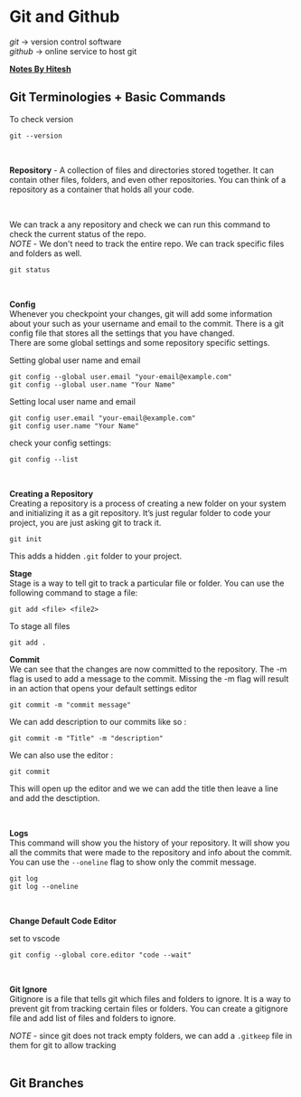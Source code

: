 # Git and Github

*git* -> version control software  
*github* -> online service to host git  

[**Notes By Hitesh**]("https://docs.chaicode.com/youtube/chai-aur-git/welcome/")

## Git Terminologies + Basic Commands

To check version
```
git --version
```  
<br />

**Repository** - A collection of files and directories stored together. It can contain other files, folders, and even other repositories. You can think of a repository as a container that holds all your code.   
   
<br>

We can track a any repository and check we can run this command to check the current status of the repo.  
*NOTE* - We don't need to track the entire repo. We can track specific files and folders as well. 

```
git status
```
<br />

**Config**  
Whenever you checkpoint your changes, git will add some information about your such as your username and email to the commit. There is a git config file that stores all the settings that you have changed.  
There are some global settings and some repository specific settings.

Setting global user name and email

```
git config --global user.email "your-email@example.com"
git config --global user.name "Your Name"
```  
  
Setting local user name and email

```
git config user.email "your-email@example.com"
git config user.name "Your Name"
```

check your config settings:
```
git config --list
```
<br>

**Creating a Repository**  
Creating a repository is a process of creating a new folder on your system and initializing it as a git repository. It’s just regular folder to code your project, you are just asking git to track it.

```
git init
```
This adds a hidden `.git` folder to your project.


**Stage**  
Stage is a way to tell git to track a particular file or folder. You can use the following command to stage a file:

```
git add <file> <file2>
```

To stage all files
```
git add .
```

**Commit**  
We can see that the changes are now committed to the repository. The -m flag is used to add a message to the commit. Missing the -m flag will result in an action that opens your default settings editor
```
git commit -m "commit message"
```

We can add description to our commits like so : 

```
git commit -m "Title" -m "description"
```

We can also use the editor :
```
git commit
```
This will open up the editor and we we can add the title then leave a line and add the desctiption.

<br>

**Logs**  
This command will show you the history of your repository. It will show you all the commits that were made to the repository and info about the commit. You can use the `--oneline` flag to show only the commit message.
```
git log
git log --oneline
```
<br>

**Change Default Code Editor**

set to vscode
```
git config --global core.editor "code --wait"
```
<br>

**Git Ignore**  
Gitignore is a file that tells git which files and folders to ignore. It is a way to prevent git from tracking certain files or folders. You can create a gitignore file and add list of files and folders to ignore.


*NOTE* - since git does not track empty folders, we can add a `.gitkeep` file in them for git to allow tracking  
<br>

## Git Branches  


<!-- some basic linus commands -->